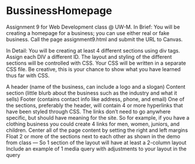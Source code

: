 # BussinessHomepage
Assignment 9 for Web Development class @ UW-M. 
In Brief: You will be creating a homepage for a business; you can use either real or fake business. Call the page assignment9.html and submit the URL to Canvas.

In Detail: You will be creating at least 4 different sections using div tags. Assign each DIV a different ID. The layout and styling of the different sections will be controlled with CSS. Your CSS will be written in a separate CSS file. Be creative, this is your chance to show what you have learned thus far with CSS.

A header (name of the business, can include a logo and a slogan)
Content section (little blurb about the business such as the industry and what it sells)
Footer (contains contact info like address, phone, and email)
One of the sections, preferably the header, will contain 4 or more hyperlinks that have been styled through CSS.
The links don’t need to go anywhere specific, but should have meaning for the site. So for example, if you have a clothing business you could create 4 links for men, women, juniors, and children.
Center all of the page content by setting the right and left margins Float 2 or more of the sections next to each other as shown in the demo from class 
— So 1 section of the layout will have at least a 2-column layout
Include an example of 1 media query with adjustments to your layout in the query
